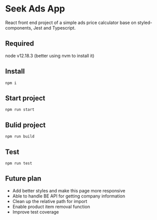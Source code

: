 # Seek Ads App

React front end project of a simple ads price calculator base on styled-components, Jest and Typescript.

## Required

node v12.18.3 (better using nvm to install it)


## Install

```
npm i
```

## Start project

```
npm run start
```

## Bulid project

```
npm run build
```

## Test

```
npm run test
```

## Future plan

- Add better styles and make this page more responsive
- Able to handle BE API for getting company information
- Clean up the relative path for import
- Enable product item removal function
- Improve test coverage
